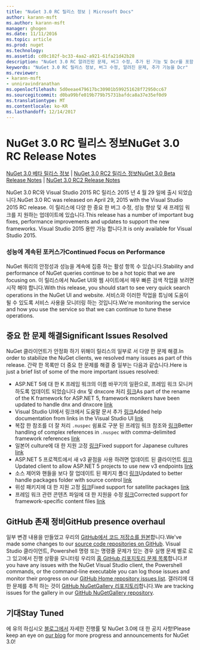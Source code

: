 ```yaml
---
title: "NuGet 3.0 RC 릴리스 정보 | Microsoft Docs"
author: karann-msft
ms.author: karann-msft
manager: ghogen
ms.date: 11/11/2016
ms.topic: article
ms.prod: nuget
ms.technology: 
ms.assetid: cd0c102f-bc33-4aa2-a921-61fa21d42b28
description: "NuGet 3.0 RC 알려진된 문제, 버그 수정, 추가 된 기능 및 Dcr를 포함 하 여에 대 한 릴리스 정보입니다."
keywords: "NuGet 3.0 RC 릴리스 정보, 버그 수정, 알려진 문제, 추가 기능을 Dcr"
ms.reviewer:
- karann-msft
- unniravindranathan
ms.openlocfilehash: 5d0eeae479617bc30901b599251628f72950cc67
ms.sourcegitcommit: d0ba99bfe019b779b75731bafdca8a37e35ef0d9
ms.translationtype: MT
ms.contentlocale: ko-KR
ms.lasthandoff: 12/14/2017
---
```

# <a name="nuget-30-rc-release-notes"></a><span data-ttu-id="3b3c8-104">NuGet 3.0 RC 릴리스 정보</span><span class="sxs-lookup"><span data-stu-id="3b3c8-104">NuGet 3.0 RC Release Notes</span></span>

<span data-ttu-id="3b3c8-105">[NuGet 3.0 베타 릴리스 정보](../release-notes/nuget-3.0-beta.md) | [NuGet 3.0 RC2 릴리스 정보](../release-notes/nuget-3.0-RC2.md)</span><span class="sxs-lookup"><span data-stu-id="3b3c8-105">[NuGet 3.0 Beta Release Notes](../release-notes/nuget-3.0-beta.md) | [NuGet 3.0 RC2 Release Notes](../release-notes/nuget-3.0-RC2.md)</span></span>

<span data-ttu-id="3b3c8-106">NuGet 3.0 RC와 Visual Studio 2015 RC 릴리스 2015 년 4 월 29 일에 출시 되었습니다.</span><span class="sxs-lookup"><span data-stu-id="3b3c8-106">NuGet 3.0 RC was released on April 29, 2015 with the Visual Studio 2015 RC release.</span></span> <span data-ttu-id="3b3c8-107">이 릴리스에 다양 한 중요 한 버그 수정, 성능 향상 및 새 프레임 워크를 지 원하는 업데이트에 있습니다.</span><span class="sxs-lookup"><span data-stu-id="3b3c8-107">This release has a number of important bug fixes, performance improvements and updates to support the new frameworks.</span></span>  <span data-ttu-id="3b3c8-108">Visual Studio 2015 용만 가능 합니다.</span><span class="sxs-lookup"><span data-stu-id="3b3c8-108">It is only available for Visual Studio 2015.</span></span>

### <a name="continued-focus-on-performance"></a><span data-ttu-id="3b3c8-109">성능에 계속된 포커스가</span><span class="sxs-lookup"><span data-stu-id="3b3c8-109">Continued Focus on Performance</span></span>

<span data-ttu-id="3b3c8-110">NuGet 쿼리의 안정성과 성능을 계속에 집중 하는 활성 항목 수 있습니다.</span><span class="sxs-lookup"><span data-stu-id="3b3c8-110">Stability and performance of NuGet queries continue to be a hot topic that we are focusing on.</span></span>  <span data-ttu-id="3b3c8-111">이 릴리스에서 NuGet UI와 웹 사이트에서 매우 빠른 검색 작업을 보려면 시작 해야 합니다.</span><span class="sxs-lookup"><span data-stu-id="3b3c8-111">With this release, you should start to see very quick search operations in the NuGet UI and website.</span></span>  <span data-ttu-id="3b3c8-112">서비스와 이러한 작업을 튜닝에 도움이 될 수 있도록 서비스 사용을 모니터링 하는 것입니다.</span><span class="sxs-lookup"><span data-stu-id="3b3c8-112">We're monitoring the service and how you use the service so that we can continue to tune these operations.</span></span>

## <a name="significant-issues-resolved"></a><span data-ttu-id="3b3c8-113">중요 한 문제 해결</span><span class="sxs-lookup"><span data-stu-id="3b3c8-113">Significant Issues Resolved</span></span>

<span data-ttu-id="3b3c8-114">NuGet 클라이언트가 안정화 하기 위해이 릴리스의 일부로 서 다양 한 문제 해결.</span><span class="sxs-lookup"><span data-stu-id="3b3c8-114">In order to stabilize the NuGet clients, we resolved many issues as part of this release.</span></span>  <span data-ttu-id="3b3c8-115">간략 한 목록만 더 중요 한 문제를 해결 중 일부는 다음과 같습니다.</span><span class="sxs-lookup"><span data-stu-id="3b3c8-115">Here is just a brief list of some of the more important issues resolved:</span></span>

* <span data-ttu-id="3b3c8-116">ASP.NET 5에 대 한 K 프레임 워크의 이름 바꾸기의 일환으로, 프레임 워크 모니커 하도록 업데이트 되었습니다 dnx 및 dnxcore 처리 [링크](https://github.com/NuGet/Home/issues/215)</span><span class="sxs-lookup"><span data-stu-id="3b3c8-116">As part of the rename of the K framework for ASP.NET 5, framework monikers have been updated to handle dnx and dnxcore [link](https://github.com/NuGet/Home/issues/215)</span></span>
* <span data-ttu-id="3b3c8-117">Visual Studio UI에서 링크에서 도움말 문서 추가 [링크](https://github.com/NuGet/Home/issues/232)</span><span class="sxs-lookup"><span data-stu-id="3b3c8-117">Added help documentation from links in the Visual Studio UI [link](https://github.com/NuGet/Home/issues/232)</span></span>
* <span data-ttu-id="3b3c8-118">복잡 한 참조를 더 잘 처리 `.nuspec` 쉼표로 구분 된 프레임 워크 참조와 [링크](https://github.com/NuGet/Home/issues/276)</span><span class="sxs-lookup"><span data-stu-id="3b3c8-118">Better handling of complex references in `.nuspec` with comma-delimited framework references [link](https://github.com/NuGet/Home/issues/276)</span></span>
* <span data-ttu-id="3b3c8-119">일본어 culture에 대 한 지원 고정 [링크](https://github.com/NuGet/Home/issues/253)</span><span class="sxs-lookup"><span data-stu-id="3b3c8-119">Fixed support for Japanese cultures [link](https://github.com/NuGet/Home/issues/253)</span></span>
* <span data-ttu-id="3b3c8-120">ASP.NET 5 프로젝트에서 새 v3 끝점을 사용 하려면 업데이트 된 클라이언트 [링크](https://github.com/NuGet/Home/issues/219)</span><span class="sxs-lookup"><span data-stu-id="3b3c8-120">Updated client to allow ASP.NET 5 projects to use new v3 endpoints [link](https://github.com/NuGet/Home/issues/219)</span></span>
* <span data-ttu-id="3b3c8-121">소스 제어와 핸들을 보다 잘 업데이트 된 패키지 폴더 [링크](https://github.com/NuGet/Home/issues/56)</span><span class="sxs-lookup"><span data-stu-id="3b3c8-121">Updated to better handle packages folder with source control [link](https://github.com/NuGet/Home/issues/56)</span></span>
* <span data-ttu-id="3b3c8-122">위성 패키지에 대 한 지원 고정 [링크](https://github.com/NuGet/Home/issues/17)</span><span class="sxs-lookup"><span data-stu-id="3b3c8-122">Fixed support for satellite packages [link](https://github.com/NuGet/Home/issues/17)</span></span>
* <span data-ttu-id="3b3c8-123">프레임 워크 관련 콘텐츠 파일에 대 한 지원을 수정 [링크](https://github.com/NuGet/Home/issues/18)</span><span class="sxs-lookup"><span data-stu-id="3b3c8-123">Corrected support for framework-specific content files [link](https://github.com/NuGet/Home/issues/18)</span></span>

## <a name="github-presence-overhaul"></a><span data-ttu-id="3b3c8-124">GitHub 존재 정비</span><span class="sxs-lookup"><span data-stu-id="3b3c8-124">GitHub presence overhaul</span></span>

<span data-ttu-id="3b3c8-125">일부 변경 내용을 만들었고 우리의 [GitHub에서 코드 저장소를 원본](http://github.com/nuget/home)합니다.</span><span class="sxs-lookup"><span data-stu-id="3b3c8-125">We've made some changes to our [source code repositories on GitHub](http://github.com/nuget/home).</span></span>  <span data-ttu-id="3b3c8-126">Visual Studio 클라이언트, Powershell 명령 또는 명령줄 문제가 있는 경우 실행 문제 별로 로그 있고에서 진행 상황을 모니터링 우리의 [홈 GitHub 리포지토리 문제 목록](http://github.com/nuget/home/issues)합니다.</span><span class="sxs-lookup"><span data-stu-id="3b3c8-126">If you have any issues with the NuGet Visual Studio client, the Powershell commands, or the command-line executable you can log those issues and monitor their progress on our [GitHub Home repository issues list](http://github.com/nuget/home/issues).</span></span>  <span data-ttu-id="3b3c8-127">갤러리에 대 한 문제를 추적 하는 것이 [GitHub NuGetGallery 리포지토리](http://github.com/nuget/NuGetGallery/issues)합니다.</span><span class="sxs-lookup"><span data-stu-id="3b3c8-127">We are tracking issues for the gallery in our [GitHub NuGetGallery repository](http://github.com/nuget/NuGetGallery/issues).</span></span>


## <a name="stay-tuned"></a><span data-ttu-id="3b3c8-128">기대</span><span class="sxs-lookup"><span data-stu-id="3b3c8-128">Stay Tuned</span></span>

<span data-ttu-id="3b3c8-129">에 유의 하십시오 [블로그에서](http://blog.nuget.org) 자세한 진행률 및 NuGet 3.0에 대 한 공지 사항!</span><span class="sxs-lookup"><span data-stu-id="3b3c8-129">Please keep an eye on [our blog](http://blog.nuget.org) for more progress and announcements for NuGet 3.0!</span></span>